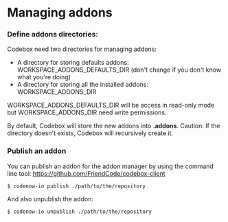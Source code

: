# Managing addons

### Define addons directories:

Codebox need two directories for managing addons:

* A directory for storing defaults addons: WORKSPACE_ADDONS_DEFAULTS_DIR (don't change if you don't know what you're doing)
* A directory for storing all the installed addons: WORKSPACE_ADDONS_DIR

WORKSPACE_ADDONS_DEFAULTS_DIR will be access in read-only mode but WORKSPACE_ADDONS_DIR need write permissions.

By default, Codebox will store the new addons into **.addons**.
Caution: If the directory doesn't exists, Codebox will recursively create it.


### Publish an addon

You can publish an addon for the addon manager by using the command line tool: https://github.com/FriendCode/codebox-client

```
$ codenow-io publish ./path/to/the/repository
```

And also unpublish the addon:

```
$ codenow-io unpublish ./path/to/the/repository
```